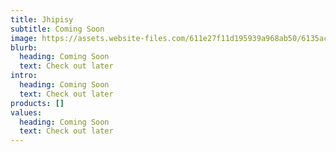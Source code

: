 ```yaml
---
title: Jhipisy
subtitle: Coming Soon
image: https://assets.website-files.com/611e27f11d195939a968ab50/6135acb641ed7cb12436e9ff_Download%20White%20Background%20-%20Landscape.png
blurb:
  heading: Coming Soon
  text: Check out later
intro:
  heading: Coming Soon
  text: Check out later
products: []
values:
  heading: Coming Soon
  text: Check out later
---
```

